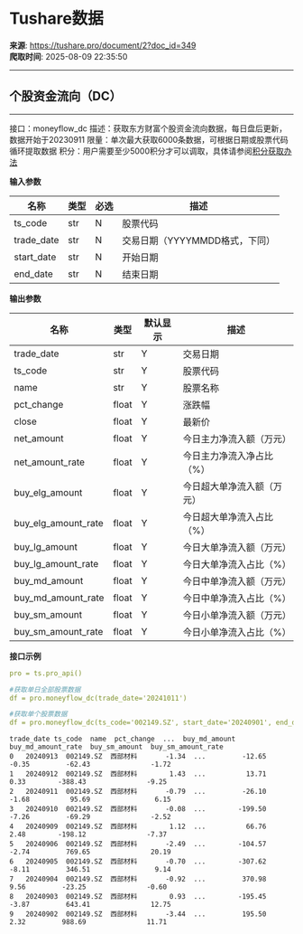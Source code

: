 # Tushare数据

**来源**: https://tushare.pro/document/2?doc_id=349  
**爬取时间**: 2025-08-09 22:35:50

---

## 个股资金流向（DC）

---

接口：moneyflow\_dc
描述：获取东方财富个股资金流向数据，每日盘后更新，数据开始于20230911
限量：单次最大获取6000条数据，可根据日期或股票代码循环提取数据
积分：用户需要至少5000积分才可以调取，具体请参阅[积分获取办法](https://tushare.pro/document/1?doc_id=13)

**输入参数**

| 名称 | 类型 | 必选 | 描述 |
| --- | --- | --- | --- |
| ts\_code | str | N | 股票代码 |
| trade\_date | str | N | 交易日期（YYYYMMDD格式，下同） |
| start\_date | str | N | 开始日期 |
| end\_date | str | N | 结束日期 |

**输出参数**

| 名称 | 类型 | 默认显示 | 描述 |
| --- | --- | --- | --- |
| trade\_date | str | Y | 交易日期 |
| ts\_code | str | Y | 股票代码 |
| name | str | Y | 股票名称 |
| pct\_change | float | Y | 涨跌幅 |
| close | float | Y | 最新价 |
| net\_amount | float | Y | 今日主力净流入额（万元） |
| net\_amount\_rate | float | Y | 今日主力净流入净占比（%） |
| buy\_elg\_amount | float | Y | 今日超大单净流入额（万元） |
| buy\_elg\_amount\_rate | float | Y | 今日超大单净流入占比（%） |
| buy\_lg\_amount | float | Y | 今日大单净流入额（万元） |
| buy\_lg\_amount\_rate | float | Y | 今日大单净流入占比（%） |
| buy\_md\_amount | float | Y | 今日中单净流入额（万元） |
| buy\_md\_amount\_rate | float | Y | 今日中单净流入占比（%） |
| buy\_sm\_amount | float | Y | 今日小单净流入额（万元） |
| buy\_sm\_amount\_rate | float | Y | 今日小单净流入占比（%） |

**接口示例**

```yaml
pro = ts.pro_api()

#获取单日全部股票数据
df = pro.moneyflow_dc(trade_date='20241011')

#获取单个股票数据
df = pro.moneyflow_dc(ts_code='002149.SZ', start_date='20240901', end_date='20240913')
```

```
trade_date ts_code  name  pct_change  ...  buy_md_amount  buy_md_amount_rate  buy_sm_amount  buy_sm_amount_rate
0   20240913  002149.SZ  西部材料       -1.34  ...         -12.65               -0.35         -62.43               -1.72
1   20240912  002149.SZ  西部材料        1.43  ...          13.71                0.33        -388.43               -9.25
2   20240911  002149.SZ  西部材料       -0.79  ...         -26.10               -1.68          95.69                6.15
3   20240910  002149.SZ  西部材料       -0.08  ...        -199.50               -7.26         -69.29               -2.52
4   20240909  002149.SZ  西部材料        1.12  ...          66.76                2.48        -198.12               -7.37
5   20240906  002149.SZ  西部材料       -2.49  ...        -104.57               -2.74         769.65               20.19
6   20240905  002149.SZ  西部材料       -0.70  ...        -307.62               -8.11         346.51                9.14
7   20240904  002149.SZ  西部材料       -0.92  ...         370.98                9.56         -23.25               -0.60
8   20240903  002149.SZ  西部材料        0.93  ...        -195.45               -3.87         643.41               12.75
9   20240902  002149.SZ  西部材料       -3.44  ...         195.50                2.32         988.69               11.71
```
